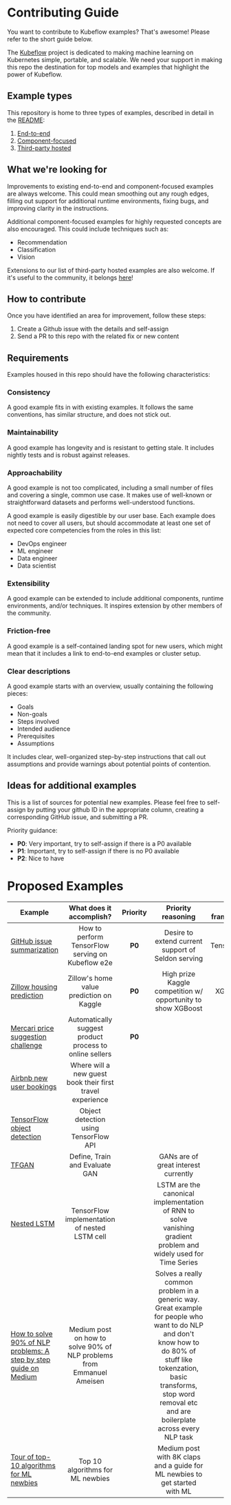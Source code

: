 # Contributing Guide

You want to contribute to Kubeflow examples? That's awesome! Please refer to the short guide below. 

The [Kubeflow](https://github.com/kubeflow/kubeflow/blob/master/README.md) project is dedicated to
making machine learning on Kubernetes simple, portable, and scalable. We need your support in making
this repo the destination for top models and examples that highlight the power of Kubeflow.

## Example types

This repository is home to three types of examples, described in detail in the [README](./README.md):
1. [End-to-end](./README.md#end-to-end)
1. [Component-focused](./README.md#component-focused)
1. [Third-party hosted](./README.md#third-party-hosted)

## What we're looking for

Improvements to existing end-to-end and component-focused examples are always welcome. This could
mean smoothing out any rough edges, filling out support for additional runtime environments, fixing
bugs, and improving clarity in the instructions.

Additional component-focused examples for highly requested concepts are also encouraged. This could
include techniques such as:
* Recommendation
* Classification
* Vision

Extensions to our list of third-party hosted examples are also welcome. If it's useful to the community,
it belongs [here](./README.md#third-party-hosted)!

## How to contribute

Once you have identified an area for improvement, follow these steps:

1. Create a Github issue with the details and self-assign
1. Send a PR to this repo with the related fix or new content


## Requirements

Examples housed in this repo should have the following characteristics:

### Consistency

A good example fits in with existing examples. It follows the same conventions, has similar
structure, and does not stick out.

### Maintainability

A good example has longevity and is resistant to getting stale. It includes nightly tests and is
robust against releases.

### Approachability

A good example is not too complicated, including a small number of files and covering a single,
common use case. It makes use of well-known or straightforward datasets and performs well-understood
functions.

A good example is easily digestible by our user base. Each example does not need to cover all users,
but should accommodate at least one set of expected core competencies from the roles in this list:

* DevOps engineer
* ML engineer
* Data engineer
* Data scientist

### Extensibility

A good example can be extended to include additional components, runtime environments, and/or
techniques. It inspires extension by other members of the community.

### Friction-free

A good example is a self-contained landing spot for new users, which might mean that it includes
a link to end-to-end examples or cluster setup.

### Clear descriptions

A good example starts with an overview, usually containing the following pieces:
* Goals
* Non-goals
* Steps involved
* Intended audience
* Prerequisites
* Assumptions

It includes clear, well-organized step-by-step instructions that call out assumptions and provide
warnings about potential points of contention.

## Ideas for additional examples

This is a list of sources for potential new examples. Please feel free to self-assign by putting
your github ID in the appropriate column, creating a corresponding GitHub issue, and submitting
a PR.

Priority guidance: 

* **P0**: Very important, try to self-assign if there is a P0 available
* **P1**: Important, try to self-assign if there is no P0 available
* **P2**: Nice to have

# Proposed Examples

| Example | What does it accomplish? | Priority | Priority reasoning | ML framework | Owner (github_id) | Company | Github issue |
| -------- | :-----------------------: | :------: | :----------------: | :-----------: | :---------------: | :----: | :-----: |
| [GitHub issue summarization](./github_issue_summarization) | How to perform TensorFlow serving on Kubeflow e2e | **P0** | Desire to extend current support of Seldon serving | TensorFlow | | | |
| [Zillow housing prediction](https://www.kaggle.com/c/zillow-prize-1/kernels) | Zillow's home value prediction on Kaggle | **P0** | High prize Kaggle competition w/ opportunity to show XGBoost | XGBoost | [puneith](https://github.com/puneith) | Google | [issue #16](https://github.com/kubeflow/examples/issues/16) |
| [Mercari price suggestion challenge](https://www.kaggle.com/c/mercari-price-suggestion-challenge) | Automatically suggest product process to online sellers | **P0** | | | | | |
| [Airbnb new user bookings](https://www.kaggle.com/c/airbnb-recruiting-new-user-bookings) | Where will a new guest book their first travel experience | | | | | | |
| [TensorFlow object detection](https://github.com/tensorflow/models/tree/master/research/object_detection) | Object detection using TensorFlow API | | | | | | |
| [TFGAN](https://github.com/tensorflow/models/blob/master/research/gan/tutorial.ipynb) | Define, Train and Evaluate GAN | | GANs are of great interest currently | | | | |
| [Nested LSTM](https://github.com/hannw/nlstm) | TensorFlow implementation of nested LSTM cell | | LSTM are the canonical implementation of RNN to solve vanishing gradient problem and widely used for Time Series | | | | |
| [How to solve 90% of NLP problems: A step by step guide on Medium](https://blog.insightdatascience.com/how-to-solve-90-of-nlp-problems-a-step-by-step-guide-fda605278e4e) | Medium post on how to solve 90% of NLP problems from Emmanuel Ameisen | | Solves a really common problem in a generic way. Great example for people who want to do NLP and don't know how to do 80% of stuff like tokenzation, basic transforms, stop word removal etc and are boilerplate across every NLP task | | | | |
| [Tour of top-10 algorithms for ML newbies](https://towardsdatascience.com/a-tour-of-the-top-10-algorithms-for-machine-learning-newbies-dde4edffae11) | Top 10 algorithms for ML newbies | | Medium post with 8K claps and a guide for ML newbies to get started with ML | | | | | |
